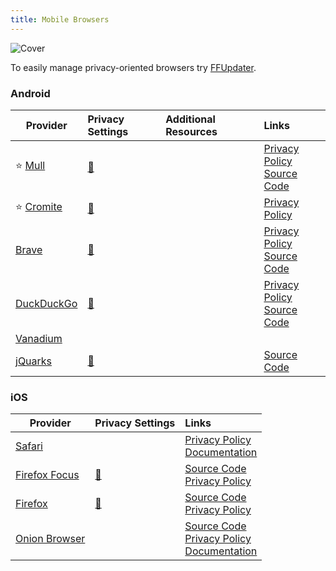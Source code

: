 ```yaml
---
title: Mobile Browsers
---
```


![Cover](/assets/covers/mobile-browsers.png)

To easily manage privacy-oriented browsers try [FFUpdater](https://github.com/Tobi823/ffupdater).

### Android

| Provider | Privacy Settings | Additional Resources | Links |
| --- | :-- | :-- | :-- |
| :star: [Mull](https://divestos.org/pages/our_apps#mull) | <a href="/privacy-settings/software/firefox/mobile">:link:</a> |  | [Privacy Policy](https://divestos.org/pages/privacy_policy)<br/>[Source Code](https://codeberg.org/divested-mobile/mull-fenix)  |
| :star: [Cromite](https://github.com/uazo/cromite) | <a href="/privacy-settings/software/browsers/cromite">:link:</a> |  | [Privacy Policy](https://github.com/uazo/cromite/blob/master/docs/PRIVACY_POLICY.md)  |
| [Brave](https://brave.com/) | <a href="/privacy-settings/software/browsers/brave/mobile">:link:</a> |  | [Privacy Policy](https://brave.com/privacy/browser)<br/>[Source Code](https://github.com/brave/brave-browser)  |
| [DuckDuckGo](https://duckduckgo.com/app) | <a href="/privacy-settings/software/browsers/duckduckgo/mobile">:link:</a> |  | [Privacy Policy](https://duckduckgo.com/privacy)<br/>[Source Code](https://github.com/duckduckgo)  |
| [Vanadium](https://github.com/GrapheneOS/Vanadium) <Badge type="info" text="GrapheneOS" /> | | | |
| [jQuarks](https://f-droid.org/packages/com.oF2pks.jquarks/) <Badge type="info" text="LineageOS" /> | <a href="/privacy-settings/software/browsers/jquarks">:link:</a> |  | [Source Code](https://github.com/iotY/android_packages_apps_Jelly/tree/fdroid21)  |

### iOS

| Provider | Privacy Settings | Links |
| --- | :-- | :-- |
| [Safari](https://apple.com/safari) | | [Privacy Policy](https://apple.com/legal/privacy/data/en/safari)<br/>[Documentation](https://support.apple.com/guide/safari/welcome/mac) |
| [Firefox Focus](https://apps.apple.com/us/app/firefox-focus-privacy-browser/id1055677337) | <a href="/privacy-settings/software/browsers/firefox/focus">:link:</a> | [Source Code](https://github.com/mozilla-mobile/firefox-ios)<br/>[Privacy Policy](https://www.mozilla.org/legal/privacy/firefox.html)
| [Firefox](https://apps.apple.com/us/app/firefox-private-safe-browser/id989804926) | <a href="/privacy-settings/software/browsers/firefox/mobile">:link:</a> | [Source Code](https://github.com/mozilla-mobile/firefox-ios)<br/>[Privacy Policy](https://www.mozilla.org/legal/privacy/firefox.html)
| [Onion Browser](https://onionbrowser.com/) | | [Source Code](https://github.com/OnionBrowser/OnionBrowser)<br/>[Privacy Policy](https://onionbrowser.com/privacy-policy)<br/>[Documentation](https://onionbrowser.com/faqs)
